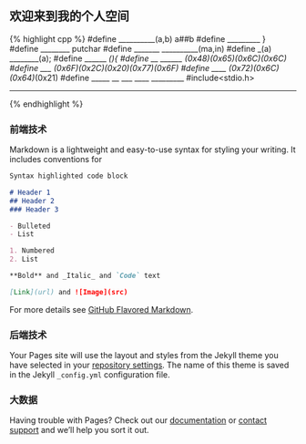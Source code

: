 ## 欢迎来到我的个人空间

{% highlight cpp %}
#define __________(a,b) a##b
#define _________ }
#define ________ putchar
#define _______ __________(ma,in)
#define _(a) ________(a);
#define ______ _______(){
#define __ ______ _(0x48)_(0x65)_(0x6C)_(0x6C)
#define ___ _(0x6F)_(0x2C)_(0x20)_(0x77)_(0x6F)
#define ____ _(0x72)_(0x6C)_(0x64)_(0x21)
#define _____ __ ___ ____ _________
#include<stdio.h>
_____
{% endhighlight %}

### 前端技术

Markdown is a lightweight and easy-to-use syntax for styling your writing. It includes conventions for

```markdown
Syntax highlighted code block

# Header 1
## Header 2
### Header 3

- Bulleted
- List

1. Numbered
2. List

**Bold** and _Italic_ and `Code` text

[Link](url) and ![Image](src)
```

For more details see [GitHub Flavored Markdown](https://guides.github.com/features/mastering-markdown/).

### 后端技术

Your Pages site will use the layout and styles from the Jekyll theme you have selected in your [repository settings](https://github.com/alvazhang/alva/settings). The name of this theme is saved in the Jekyll `_config.yml` configuration file.

### 大数据

Having trouble with Pages? Check out our [documentation](https://help.github.com/categories/github-pages-basics/) or [contact support](https://github.com/contact) and we’ll help you sort it out.

